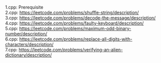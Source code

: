 1.cpp: Prerequisite<br/>
2.cpp: https://leetcode.com/problems/shuffle-string/description/<br/>
3.cpp: https://leetcode.com/problems/decode-the-message/description/<br/>
4.cpp: https://leetcode.com/problems/faulty-keyboard/description/<br/>
5.cpp: https://leetcode.com/problems/maximum-odd-binary-number/description/<br/>
6.cpp: https://leetcode.com/problems/replace-all-digits-with-characters/description/<br/>
7.cpp: https://leetcode.com/problems/verifying-an-alien-dictionary/description/
